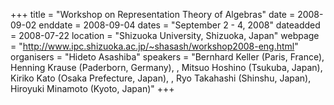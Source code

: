 +++
title = "Workshop on Representation Theory of Algebras"
date = 2008-09-02
enddate = 2008-09-04
dates = "September 2 - 4, 2008"
dateadded = 2008-07-22
location = "Shizuoka University, Shizuoka, Japan"
webpage = "http://www.ipc.shizuoka.ac.jp/~shasash/workshop2008-eng.html"
organisers = "Hideto Asashiba"
speakers = "Bernhard Keller (Paris, France), Henning Krause (Paderborn, Germany), , Mitsuo Hoshino (Tsukuba, Japan), Kiriko Kato (Osaka Prefecture, Japan), , Ryo Takahashi (Shinshu, Japan), Hiroyuki Minamoto (Kyoto, Japan)"
+++
